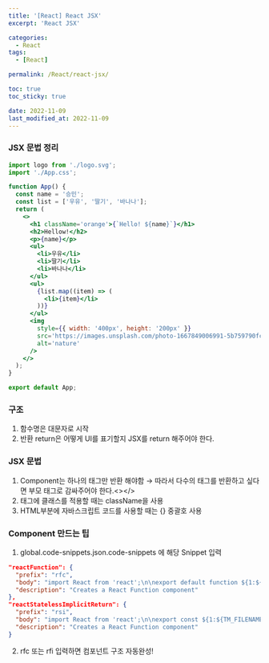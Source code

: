 ```yaml
---
title: '[React] React JSX'
excerpt: 'React JSX'

categories:
  - React
tags:
  - [React]

permalink: /React/react-jsx/

toc: true
toc_sticky: true

date: 2022-11-09
last_modified_at: 2022-11-09
---
```


### JSX 문법 정리

```jsx
import logo from './logo.svg';
import './App.css';

function App() {
  const name = '승민';
  const list = ['우유', '딸기', '바나나'];
  return (
    <>
      <h1 className='orange'>{`Hello! ${name}`}</h1>
      <h2>Hellow!</h2>
      <p>{name}</p>
      <ul>
        <li>우유</li>
        <li>딸기</li>
        <li>바나나</li>
      </ul>
      <ul>
        {list.map((item) => (
          <li>{item}</li>
        ))}
      </ul>
      <img
        style={{ width: '400px', height: '200px' }}
        src='https://images.unsplash.com/photo-1667849006991-5b759790fcfb?ixlib=rb-4.0.3&ixid=MnwxMjA3fDB8MHxlZGl0b3JpYWwtZmVlZHw1MXx8fGVufDB8fHx8&auto=format&fit=crop&w=500&q=60'
        alt='nature'
      />
    </>
  );
}

export default App;
```

### 구조

1. 함수명은 대문자로 시작
2. 반환 return은 어떻게 UI를 표기할지 JSX를 return 해주어야 한다.

### JSX 문법

1. Component는 하나의 태그만 반환 해야함 → 따라서 다수의 태그를 반환하고 싶다면 부모 태그로 감싸주어야 한다.<></>
2. 태그에 클래스를 적용할 때는 className을 사용
3. HTML부분에 자바스크립트 코드를 사용할 때는 {} 중괄호 사용

### Component 만드는 팁

1. global.code-snippets.json.code-snippets 에 해당 Snippet 입력

```json
"reactFunction": {
  "prefix": "rfc",
  "body": "import React from 'react';\n\nexport default function ${1:${TM_FILENAME_BASE}}() {\n\treturn (\n\t\t<div>\n\t\t\t\n\t\t</div>\n\t);\n}\n\n",
  "description": "Creates a React Function component"
},
"reactStatelessImplicitReturn": {
  "prefix": "rsi",
  "body": "import React from 'react';\n\nexport const ${1:${TM_FILENAME_BASE}} = (props) => (\n\t\t\t$0\n\t);",
  "description": "Creates a React Function component"
}
```

2. rfc 또는 rfi 입력하면 컴포넌트 구조 자동완성!
